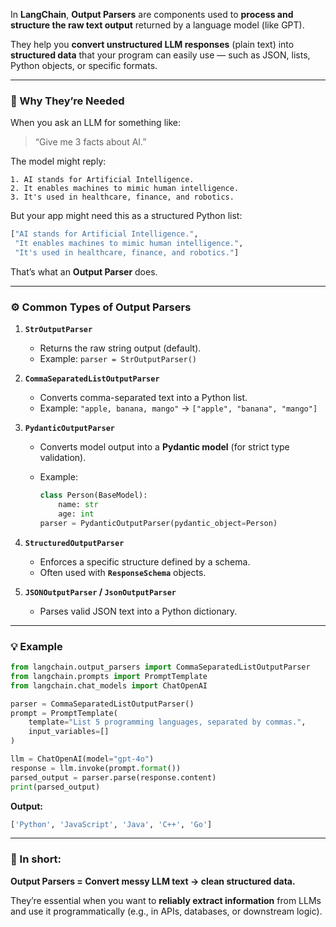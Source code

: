 In **LangChain**, **Output Parsers** are components used to **process and structure the raw text output** returned by a language model (like GPT).

They help you **convert unstructured LLM responses** (plain text) into **structured data** that your program can easily use — such as JSON, lists, Python objects, or specific formats.

---

### 🧠 Why They’re Needed

When you ask an LLM for something like:

> “Give me 3 facts about AI.”

The model might reply:

```
1. AI stands for Artificial Intelligence.
2. It enables machines to mimic human intelligence.
3. It's used in healthcare, finance, and robotics.
```

But your app might need this as a structured Python list:

```python
["AI stands for Artificial Intelligence.",
 "It enables machines to mimic human intelligence.",
 "It's used in healthcare, finance, and robotics."]
```

That’s what an **Output Parser** does.

---

### ⚙️ Common Types of Output Parsers

1. **`StrOutputParser`**

   * Returns the raw string output (default).
   * Example: `parser = StrOutputParser()`

2. **`CommaSeparatedListOutputParser`**

   * Converts comma-separated text into a Python list.
   * Example: `"apple, banana, mango"` → `["apple", "banana", "mango"]`

3. **`PydanticOutputParser`**

   * Converts model output into a **Pydantic model** (for strict type validation).
   * Example:

     ```python
     class Person(BaseModel):
         name: str
         age: int
     parser = PydanticOutputParser(pydantic_object=Person)
     ```

4. **`StructuredOutputParser`**

   * Enforces a specific structure defined by a schema.
   * Often used with **`ResponseSchema`** objects.

5. **`JSONOutputParser` / `JsonOutputParser`**

   * Parses valid JSON text into a Python dictionary.

---

### 💡 Example

```python
from langchain.output_parsers import CommaSeparatedListOutputParser
from langchain.prompts import PromptTemplate
from langchain.chat_models import ChatOpenAI

parser = CommaSeparatedListOutputParser()
prompt = PromptTemplate(
    template="List 5 programming languages, separated by commas.",
    input_variables=[]
)

llm = ChatOpenAI(model="gpt-4o")
response = llm.invoke(prompt.format())
parsed_output = parser.parse(response.content)
print(parsed_output)
```

**Output:**

```python
['Python', 'JavaScript', 'Java', 'C++', 'Go']
```

---

### 🧩 In short:

**Output Parsers = Convert messy LLM text → clean structured data.**

They’re essential when you want to **reliably extract information** from LLMs and use it programmatically (e.g., in APIs, databases, or downstream logic).
